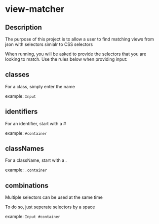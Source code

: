# view-matcher

## Description
The purpose of this project is to allow a user to find matching views from json with selectors simialr to CSS selectors

When running, you will be asked to provide the selectors that you are looking to match.
Use the rules below when providing input:

## classes

For a class, simply enter the name

  example: `Input`

## identifiers

For an identifier, start with a #

   example: `#container`

## classNames

For a className, start with a .

  example: `.container`
  
## combinations

Multiple selectors can be used at the same time

To do so, just seperate selectors by a space

  example: `Input #container`

